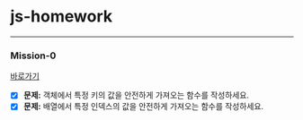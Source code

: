 # js-homework

---

### Mission-0

[바로가기](https://github.com/hammadam/js-homework/blob/main/mission01/naver_login/js/main.js)

- [x] **문제:** 객체에서 특정 키의 값을 안전하게 가져오는 함수를 작성하세요.
- [x] **문제:** 배열에서 특정 인덱스의 값을 안전하게 가져오는 함수를 작성하세요.
<!-- - [ ] Mission-1 [바로가기](https://github.com/hammadam/js-homework) -->
